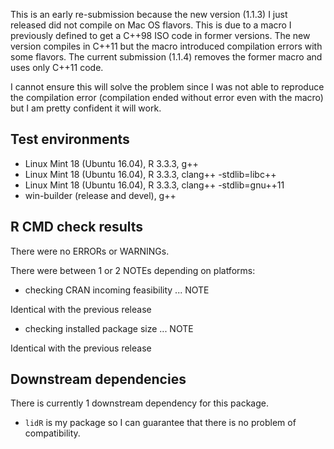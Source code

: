This is an early re-submission because the new version (1.1.3) I just released did not compile
on Mac OS flavors. This is due to a macro I previously defined to get a C++98 ISO code in former 
versions. The new version compiles in C++11 but the macro introduced compilation errors with some
flavors. The current submission (1.1.4) removes the former macro and uses only C++11 code.

I cannot ensure this will solve the problem since I was not able to reproduce the compilation
error (compilation ended without error even with the macro) but I am pretty confident it will work.

## Test environments
* Linux Mint 18 (Ubuntu 16.04), R 3.3.3, g++
* Linux Mint 18 (Ubuntu 16.04), R 3.3.3, clang++ -stdlib=libc++
* Linux Mint 18 (Ubuntu 16.04), R 3.3.3, clang++ -stdlib=gnu++11
* win-builder (release and devel), g++

## R CMD check results
There were no ERRORs or WARNINGs.

There were between 1 or 2 NOTEs depending on platforms:

* checking CRAN incoming feasibility ... NOTE

Identical with the previous release

* checking installed package size ... NOTE

Identical with the previous release

## Downstream dependencies
There is currently 1 downstream dependency for this package.

* `lidR` is my package so I can guarantee that there is no problem of compatibility.

